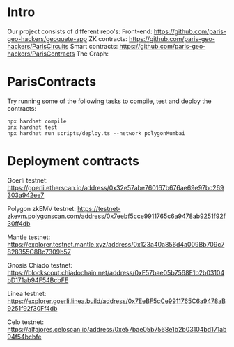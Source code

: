 # Intro

Our project consists of different repo's:
Front-end: https://github.com/paris-geo-hackers/geoquete-app
ZK contracts: https://github.com/paris-geo-hackers/ParisCircuits
Smart contracts: https://github.com/paris-geo-hackers/ParisContracts
The Graph: 

# ParisContracts

Try running some of the following tasks to compile, test and deploy the contracts:

```shell
npx hardhat compile
pnx hardhat test
npx hardhat run scripts/deploy.ts --network polygonMumbai
```


# Deployment contracts

Goerli testnet: https://goerli.etherscan.io/address/0x32e57abe760167b676ae69e97bc269303a942ee7

Polygon zkEMV testnet: https://testnet-zkevm.polygonscan.com/address/0x7eebf5cce9911765c6a9478ab9251f92f30ff4db

Mantle testnet: https://explorer.testnet.mantle.xyz/address/0x123a40a856d4a009Bb709c7828355C8Bc7309b57

Gnosis Chiado testnet: https://blockscout.chiadochain.net/address/0xE57bae05b7568E1b2b03104bD171ab94F54BcbFE

Linea testnet: https://explorer.goerli.linea.build/address/0x7EeBF5cCe9911765C6a9478aB9251f92f30Ff4db

Celo testnet: https://alfajores.celoscan.io/address/0xe57bae05b7568e1b2b03104bd171ab94f54bcbfe
